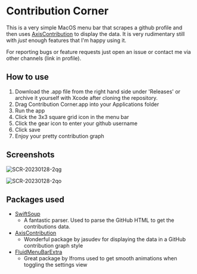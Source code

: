 # Contribution Corner
This is a very simple MacOS menu bar that scrapes a github profile and then uses [AxisContribution]() to display the data.
It is very rudimentary still with *just* enough features that I'm happy using it.

For reporting bugs or feature requests just open an issue or contact me via other channels (link in profile).

## How to use
1. Download the .app file from the right hand side under 'Releases' or archive it yourself with Xcode after cloning the repository.
2. Drag Contribution Corner.app into your Applications folder
4. Run the app
5. Click the 3x3 square grid icon in the menu bar
6. Click the gear icon to enter your github username
7. Click save
8. Enjoy your pretty contribution graph

## Screenshots

![SCR-20230128-2qg](https://user-images.githubusercontent.com/31478985/215233711-30df2bbb-bae4-43ac-87c2-abfa919cd67a.png)

![SCR-20230128-2qo](https://user-images.githubusercontent.com/31478985/215233723-9bd58d34-6fbc-4275-81f5-54a731ed238d.png)


## Packages used
* [SwiftSoup ](https://github.com/scinfu/SwiftSoup)
  - A fantastic parser. Used to parse the GitHub HTML to get the contributions data.
* [AxisContribution](https://github.com/jasudev/AxisContribution)
  - Wonderful package by jasudev for displaying the data in a GitHub contribution graph style
* [FluidMenuBarExtra](https://github.com/lfroms/fluid-menu-bar-extra)
  - Great package by lfroms used to get smooth animations when toggling the settings view
